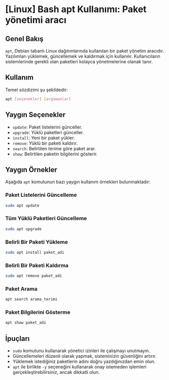 # [Linux] Bash apt Kullanımı: Paket yönetimi aracı

## Genel Bakış
`apt`, Debian tabanlı Linux dağıtımlarında kullanılan bir paket yönetim aracıdır. Yazılımları yüklemek, güncellemek ve kaldırmak için kullanılır. Kullanıcıların sistemlerinde gerekli olan paketleri kolayca yönetmelerine olanak tanır.

## Kullanım
Temel sözdizimi şu şekildedir:

```bash
apt [seçenekler] [argümanlar]
```

## Yaygın Seçenekler
- `update`: Paket listelerini günceller.
- `upgrade`: Yüklü paketleri günceller.
- `install`: Yeni bir paket yükler.
- `remove`: Yüklü bir paketi kaldırır.
- `search`: Belirtilen terime göre paket arar.
- `show`: Belirtilen paketin bilgilerini gösterir.

## Yaygın Örnekler
Aşağıda `apt` komutunun bazı yaygın kullanım örnekleri bulunmaktadır:

### Paket Listelerini Güncelleme
```bash
sudo apt update
```

### Tüm Yüklü Paketleri Güncelleme
```bash
sudo apt upgrade
```

### Belirli Bir Paketi Yükleme
```bash
sudo apt install paket_adi
```

### Belirli Bir Paketi Kaldırma
```bash
sudo apt remove paket_adi
```

### Paket Arama
```bash
apt search arama_terimi
```

### Paket Bilgilerini Gösterme
```bash
apt show paket_adi
```

## İpuçları
- `sudo` komutunu kullanarak yönetici izinleri ile çalışmayı unutmayın.
- Güncellemeleri düzenli olarak yapmak, sisteminizin güvenliğini artırır.
- Yüklemek istediğiniz paketlerin adını doğru yazdığınızdan emin olun.
- `apt` ile birlikte `-y` seçeneğini kullanarak onay istemeden işlemleri gerçekleştirebilirsiniz, ancak dikkatli olun.